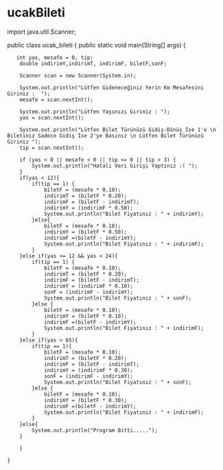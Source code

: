 # ucakBileti
import java.util.Scanner;

public class ucak_bileti {
    public static void main(String[] args) {
        

       int yas, mesafe = 0, tip;
        double indirimY,indirimT, indirimF, biletF,sonF;

        Scanner scan = new Scanner(System.in);

        System.out.println("Lütfen Gideneceğiniz Yerin Km Mesafesini Giriniz :  ");
        mesafe = scan.nextInt();

        System.out.println("Lütfen Yaşınızı Giriniz : ");
        yas = scan.nextInt();

        System.out.println("Lütfen Bilet Türünüzü Gidiş-Dönüş İse 1'e \n Biletiniz Sadece Gidiş İse 2'ye Basınız \n Lütfen Bilet Türünüzü Giriniz ");
        tip = scan.nextInt();

        if (yas < 0 || mesafe < 0 || tip <= 0 || tip > 3) {
            System.out.println("Hatalı Veri Girişi Yaptınız :( ");
        }
        if(yas < 12){
            if(tip == 1) {
                biletF = (mesafe * 0.10);
                indirimT = (biletF * 0.20);
                indirimF = (biletF - indirimT);
                indirimY = (indirimF * 0.50);
                System.out.println("Bilet Fiyatınız : " + indirimY);
            }else{
                biletF = (mesafe * 0.10);
                indirimY = (biletF * 0.50);
                indirimF =(biletF - indirimY);
                System.out.println("Bilet Fiyatınız : " + indirimF);
            }
        }else if(yas >= 12 && yas < 24){
            if(tip == 1) {
                biletF = (mesafe * 0.10);
                indirimT = (biletF * 0.20);
                indirimF = (biletF - indirimT);
                indirimY = (indirimF * 0.10);
                sonF = (indirimF - indirimY);
                System.out.println("Bilet Fiyatınız : " + sonF);
            }else {
                biletF = (mesafe * 0.10);
                indirimY = (biletF * 0.10);
                indirimF =(biletF - indirimY);
                System.out.println("Bilet Fiyatınız : " + indirimF);
            }
        }else if(yas > 65){
            if(tip == 1){
                biletF = (mesafe * 0.10);
                indirimT = (biletF * 0.20);
                indirimF = (biletF - indirimT);
                indirimY = (indirimF * 0.30);
                sonF = (indirimF - indirimY);
                System.out.println("Bilet Fiyatınız : " + sonF);
            }else {
                biletF = (mesafe * 0.10);
                indirimY = (biletF * 0.30);
                indirimF =(biletF - indirimY);
                System.out.println("Bilet Fiyatınız : " + indirimF);
            }
        }else{
            System.out.println("Program Bitti.....");
        }

        }

    }

